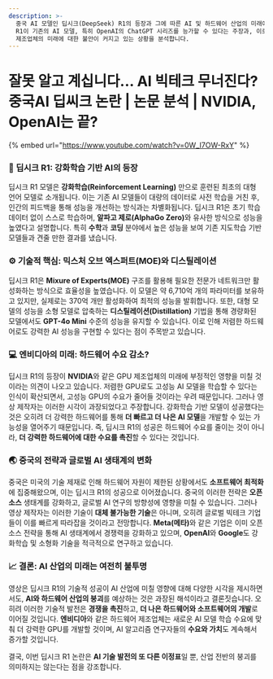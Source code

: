 ```yaml
---
description: >-
  중국 AI 모델인 딥시크(DeepSeek) R1의 등장과 그에 따른 AI 및 하드웨어 산업의 미래에 대한 논란을 다루고 있습니다. 딥시크
  R1이 기존의 AI 모델, 특히 OpenAI의 ChatGPT 시리즈를 능가할 수 있다는 주장과, 이로 인해 NVIDIA 같은 GPU
  제조업체의 미래에 대한 불안이 커지고 있는 상황을 분석합니다.
---
```


# 잘못 알고 계십니다... AI 빅테크 무너진다? 중국AI 딥씨크 논란 | 논문 분석 | NVIDIA, OpenAI는 끝?

{% embed url="https://www.youtube.com/watch?v=0W_I7OW-RxY" %}

### 🧠 **딥시크 R1: 강화학습 기반 AI의 등장**

딥시크 R1 모델은 **강화학습(Reinforcement Learning)** 만으로 훈련된 최초의 대형 언어 모델로 소개됩니다. 이는 기존 AI 모델들이 대량의 데이터로 사전 학습을 거친 후, 인간의 피드백을 통해 성능을 개선하는 방식과는 차별화됩니다. 딥시크 R1은 초기 학습 데이터 없이 스스로 학습하며, **알파고 제로(AlphaGo Zero)**&#xC640; 유사한 방식으로 성능을 높였다고 설명합니다. 특히 **수학**과 **코딩** 분야에서 높은 성능을 보여 기존 지도학습 기반 모델들과 견줄 만한 결과를 냈습니다.

### ⚙️ **기술적 핵심: 믹스처 오브 엑스퍼트(MOE)와 디스틸레이션**

딥시크 R1은 **Mixure of Experts(MOE)** 구조를 활용해 필요한 전문가 네트워크만 활성화하는 방식으로 효율성을 높였습니다. 이 모델은 약 6,710억 개의 파라미터를 보유하고 있지만, 실제로는 370억 개만 활성화하여 최적의 성능을 발휘합니다. 또한, 대형 모델의 성능을 소형 모델로 압축하는 **디스틸레이션(Distillation)** 기법을 통해 경량화된 모델에서도 **GPT-4o Mini** 수준의 성능을 유지할 수 있습니다. 이로 인해 저렴한 하드웨어로도 강력한 AI 성능을 구현할 수 있다는 점이 주목받고 있습니다.

### 💻 **엔비디아의 미래: 하드웨어 수요 감소?**

딥시크 R1의 등장이 **NVIDIA**와 같은 GPU 제조업체의 미래에 부정적인 영향을 미칠 것이라는 의견이 나오고 있습니다. 저렴한 GPU로도 고성능 AI 모델을 학습할 수 있다는 인식이 확산되면서, 고성능 GPU의 수요가 줄어들 것이라는 우려 때문입니다. 그러나 영상 제작자는 이러한 시각이 과장되었다고 주장합니다. 강화학습 기반 모델이 성공했다는 것은 오히려 더 강력한 하드웨어를 통해 **더 빠르고 더 나은 AI 모델**을 개발할 수 있는 가능성을 열어주기 때문입니다. 즉, 딥시크 R1의 성공은 하드웨어 수요를 줄이는 것이 아니라, **더 강력한 하드웨어에 대한 수요를 촉진**할 수 있다는 것입니다.

### 🌏 **중국의 전략과 글로벌 AI 생태계의 변화**

중국은 미국의 기술 제재로 인해 하드웨어 자원이 제한된 상황에서도 **소프트웨어 최적화**에 집중해왔으며, 이는 딥시크 R1의 성공으로 이어졌습니다. 중국의 이러한 전략은 **오픈 소스** 생태계를 강화하고, 글로벌 AI 연구의 방향성에 영향을 미칠 수 있습니다. 그러나 영상 제작자는 이러한 기술이 **대체 불가능한 기술**은 아니며, 오히려 글로벌 빅테크 기업들이 이를 빠르게 따라잡을 것이라고 전망합니다. **Meta(메타)**&#xC640; 같은 기업은 이미 오픈 소스 전략을 통해 AI 생태계에서 경쟁력을 강화하고 있으며, **OpenAI**와 **Google**도 강화학습 및 소형화 기술을 적극적으로 연구하고 있습니다.

### 📈 **결론: AI 산업의 미래는 여전히 불투명**

영상은 딥시크 R1의 기술적 성공이 AI 산업에 미칠 영향에 대해 다양한 시각을 제시하면서도, **AI와 하드웨어 산업의 붕괴**를 예상하는 것은 과장된 해석이라고 결론짓습니다. 오히려 이러한 기술적 발전은 **경쟁을 촉진**하고, **더 나은 하드웨어와 소프트웨어의 개발**로 이어질 것입니다. **엔비디아**와 같은 하드웨어 제조업체는 새로운 AI 모델 학습 수요에 맞춰 더 강력한 GPU를 개발할 것이며, AI 알고리즘 연구자들의 **수요와 가치**도 계속해서 증가할 것입니다.

결국, 이번 딥시크 R1 논란은 **AI 기술 발전의 또 다른 이정표**일 뿐, 산업 전반의 붕괴를 의미하지는 않는다는 점을 강조합니다.
